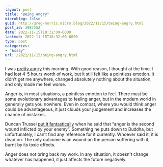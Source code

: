 ```yaml
---
layout: post
title: "Being Angry"
microblog: false
guid: http://greg-morris.micro.blog/2022/11/15/being-angry.html
post_id: 3987552
date: 2022-11-15T18:32:00-0000
lastmod: 2022-11-15T18:32:00-0000
type: post
categories:
- "Essay"
url: /2022/11/15/being-angry.html
---
```

I was [pretty angry](/2022/11/15/ive-been-working.html) this morning. With good reason, I thought at the time. I had lost 4-5 hours worth of work, but it still felt like a pointless emotion. It didn’t get me anywhere, changed absolutely nothing about the situation, and only made me feel worse.

Anger is, in most situations, a pointless emotion to feel. There must be some evolutionary advantages to feeling anger, but in the modern world in generally gets you nowhere. Even in combat, where you would think anger could be advantageous, it just clouds your judgement and increases the chance of mistakes. 

Duncan Trussel [put it fantastically](https://overcast.fm/+OLq93D16s) when he said that “anger is the second wound inflicted by your enemy”. Something he puts down to Buddha, but unfortunately, I can’t find any reference for it currently. Whoever said it, it is dead on. The only outcome is an wound on the person suffering with it, burnt by its toxic effects. 

Anger does not bring back my work. In any situation, it doesn't change whatever has happened, it just affects the future negatively. 

